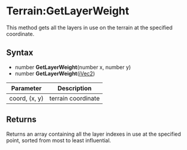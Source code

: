 # Terrain:GetLayerWeight

This method gets all the layers in use on the terrain at the specified coordinate.

## Syntax

- number **GetLayerWeight**(number x, number y)
- number **GetLayerWeight**([iVec2](iVec2.md))

| Parameter | Description |
|---|---|
| coord, (x, y) | terrain coordinate |

## Returns

Returns an array containing all the layer indexes in use at the specified point, sorted from most to least influential.

